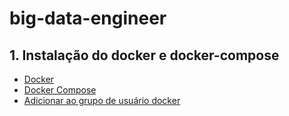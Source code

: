 # big-data-engineer

## 1. Instalação do docker e docker-compose

- [Docker](https://docs.docker.com/engine/install/ubuntu/)
- [Docker Compose](https://docs.docker.com/compose/install/)
- [Adicionar ao grupo de usuário docker](https://docs.docker.com/engine/install/linux-postinstall/)
